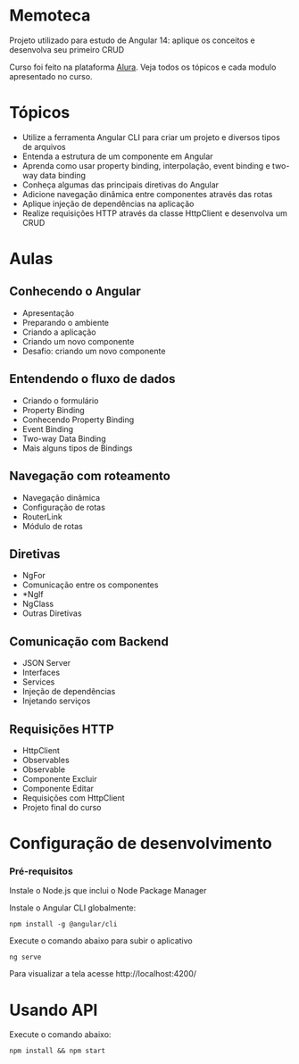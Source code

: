 # Memoteca
Projeto utilizado para estudo de Angular 14: aplique os conceitos e desenvolva seu primeiro CRUD

Curso foi feito na plataforma [Alura](https://cursos.alura.com.br/course/angular-explorando-framework?preRequirementFrom=angular-evoluindo-aplicacao).
Veja todos os tópicos e cada modulo apresentado no curso.

# Tópicos
- Utilize a ferramenta Angular CLI para criar um projeto e diversos tipos de arquivos
- Entenda a estrutura de um componente em Angular
- Aprenda como usar property binding, interpolação, event binding e two-way data binding
- Conheça algumas das principais diretivas do Angular
- Adicione navegação dinâmica entre componentes através das rotas
- Aplique injeção de dependências na aplicação
- Realize requisições HTTP através da classe HttpClient e desenvolva um CRUD

# Aulas

## Conhecendo o Angular

- Apresentação
- Preparando o ambiente
- Criando a aplicação
- Criando um novo componente
- Desafio: criando um novo componente

## Entendendo o fluxo de dados

- Criando o formulário
- Property Binding
- Conhecendo Property Binding
- Event Binding
- Two-way Data Binding
- Mais alguns tipos de Bindings

## Navegação com roteamento

- Navegação dinâmica
- Configuração de rotas
- RouterLink
- Módulo de rotas

## Diretivas

- NgFor
- Comunicação entre os componentes
- *NgIf
- NgClass
- Outras Diretivas

## Comunicação com Backend

- JSON Server
- Interfaces
- Services
- Injeção de dependências
- Injetando serviços

## Requisições HTTP

- HttpClient
- Observables
- Observable
- Componente Excluir
- Componente Editar
- Requisições com HttpClient
- Projeto final do curso

# Configuração de desenvolvimento

### Pré-requisitos
Instale o Node.js que inclui o Node Package Manager

Instale o Angular CLI globalmente:

``npm install -g @angular/cli``

Execute o comando abaixo para subir o aplicativo

``ng serve ``

Para visualizar a tela acesse http://localhost:4200/

# Usando API
Execute o comando abaixo:

``npm install && npm start``
